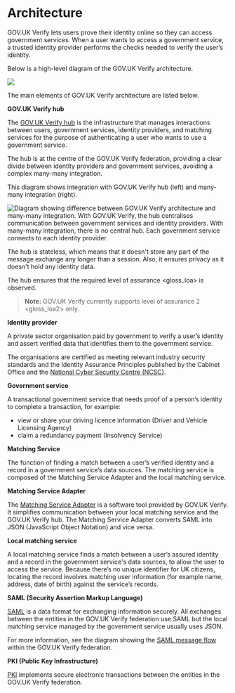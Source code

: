 # Architecture


GOV.UK Verify lets users prove their identity online so they can access
government services. When a user wants to access a government service, a
trusted identity provider performs the checks needed to verify the
user’s identity.

Below is a high-level diagram of the GOV.UK Verify architecture.

![](/documentation/arch/arch_overview.svg)

The main elements of GOV.UK Verify architecture are listed below.

**GOV.UK Verify hub**

The [GOV.UK Verify hub](#what-does-the-gov-uk-verify-hub-do) is the infrastructure that manages interactions between users, government services, identity providers, and matching services for the purpose of authenticating a user who wants to use a government service.

The hub is at the centre of the GOV.UK Verify federation, providing a clear divide between identity providers and government services, avoiding a complex many-many integration. 

This diagram shows integration with GOV.UK Verify hub (left) and many-many integration (right).

![Diagram showing difference between GOV.UK Verify architecture and many-many integration. With GOV.UK Verify, the hub centralises communication between government services and identity providers. With many-many integration, there is no central hub. Each government service connects to each identity provider.](/documentation/arch/manyintegration.svg)

The hub is stateless, which means that it doesn't store any part of the message exchange any longer than a session. Also, it ensures privacy as it doesn't hold any identity data.

The hub ensures that the required level of assurance \<gloss\_loa\> is observed.

> **Note:**
> GOV.UK Verify currently supports
> level of assurance 2 \<gloss\_loa2\> only.


**Identity provider**

A private sector organisation paid by government to verify a user’s
identity and assert verified data that identifies them to the
government service.

The organisations are certified as meeting relevant industry security
standards and the Identity Assurance Principles published by the
Cabinet Office and the [National Cyber Security Centre
(NCSC)](https://www.ncsc.gov.uk/).


**Government service**

A transactional government service that needs proof of a person’s identity to complete a transaction, for example:

  * view or share your driving licence information (Driver and Vehicle Licensing Agency)
  * claim a redundancy payment (Insolvency Service)


**Matching Service**

The function of finding a match between a user’s verified identity and
a record in a government service’s data sources. The matching service
is composed of the Matching Service Adapter and the local matching
service.


**Matching Service Adapter**

The [Matching Service Adapter](#matching-service-adapter) is a software tool provided by
GOV.UK Verify. It simplifies communication between your local matching
service and the GOV.UK Verify hub. The Matching Service Adapter
converts SAML into JSON (JavaScript Object Notation) and vice versa.


**Local matching service**

A local matching service finds a match between a user’s assured
identity and a record in the government service's data sources, to
allow the user to access the service. Because there’s no unique
identifier for UK citizens, locating the record involves matching user
information (for example name, address, date of birth) against the
service’s records.

**SAML (Security Assertion Markup Language)**

[SAML](#saml) is a data format for exchanging information securely.
All exchanges between the entities in the GOV.UK Verify federation use
SAML but the local matching service managed by the government service
usually uses JSON.

For more information, see the
diagram showing the [SAML message flow](#how-saml-works) within the GOV.UK
Verify federation.

**PKI (Public Key Infrastructure)**

[PKI](#public-key-infrastructure) implements secure electronic transactions between the
entities in the GOV.UK Verify federation.
